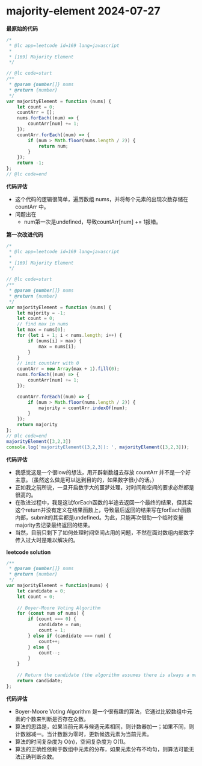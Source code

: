 <!--
 * @Author: github Vanzone-fan github fanzong889@gmail.com
 * @Date: 2024-07-27 22:31:46
 * @LastEditors: github Vanzone-fan github fanzong889@gmail.com
 * @LastEditTime: 2024-07-27 22:49:20
 * @FilePath: \LeetCode\Markdown\169.majority-element.md
 * @Description: 
 * 
 * Copyright (c) 2024 by ${git_name_email}, All Rights Reserved. 
-->
# majority-element 2024-07-27
**最原始的代码**
```javascript
/*
 * @lc app=leetcode id=169 lang=javascript
 *
 * [169] Majority Element
 */

// @lc code=start
/**
 * @param {number[]} nums
 * @return {number}
 */
var majorityElement = function (nums) {
    let count = 0;
    countArr = [];
    nums.forEach((num) => {
        countArr[num] += 1;
    });
    countArr.forEach((num) => {
        if (num > Math.floor(nums.length / 2)) {
            return num;
        }
    });
    return -1;
};
// @lc code=end
```

**代码评估**
- 这个代码的逻辑很简单，遍历数组 nums，并将每个元素的出现次数存储在 countArr 中。
- 问题出在
  - num第一次是undefined，导致countArr[num] += 1报错。    

**第一次改进代码**
```javascript
/*
 * @lc app=leetcode id=169 lang=javascript
 *
 * [169] Majority Element
 */

// @lc code=start
/**
 * @param {number[]} nums
 * @return {number}
 */
var majorityElement = function (nums) {
    let majority = -1;
    let count = 0;
    // find max in nums
    let max = nums[0];
    for (let i = 1; i < nums.length; i++) {
        if (nums[i] > max) {
            max = nums[i];
        }
    }
    // init countArr with 0
    countArr = new Array(max + 1).fill(0);
    nums.forEach((num) => {
        countArr[num] += 1;
    });

    countArr.forEach((num) => {
        if (num > Math.floor(nums.length / 2)) {
            majority = countArr.indexOf(num);
        }
    });
    return majority
};
// @lc code=end
majorityElement([3,2,3])
console.log('majorityElement([3,2,3]): ', majorityElement([3,2,3]));
```


**代码评估**

- 我感觉这是一个很low的想法，用开辟新数组去存放 countArr 并不是一个好主意。（虽然这么做是可以达到目的的，如果数字很小的话。）
- 正如我之前所说，一旦开启数字大的噩梦处理，对时间和空间的要求必然都是很高的。
- 在改进过程中，我是这试forEach函数的半途去返回一个最终的结果，但其实这个return并没有定义在结果函数上，导致最后返回的结果写在forEach函数内部，submit的其实都是undefined。为此，只能再次借助一个临时变量majority去记录最终返回的结果。
- 当然，目前只剩下了如何处理时间空间占用的问题，不然在面对数组内部数字传入过大时是难以解决的。

**leetcode solution**
```javascript
/**
 * @param {number[]} nums
 * @return {number}
 */
var majorityElement = function(nums) {
    let candidate = 0;
    let count = 0;
    
    // Boyer-Moore Voting Algorithm
    for (const num of nums) {
        if (count === 0) {
            candidate = num;
            count = 1;
        } else if (candidate === num) {
            count++;
        } else {
            count--;
        }
    }
    
    // Return the candidate (the algorithm assumes there is always a majority element)
    return candidate;
};
```
**代码评估**
- Boyer-Moore Voting Algorithm 是一个很有趣的算法，它通过比较数组中元素的个数来判断是否存在众数。
- 算法的思路是，如果当前元素与候选元素相同，则计数器加一；如果不同，则计数器减一。当计数器为零时，更新候选元素为当前元素。
- 算法的时间复杂度为 O(n)，空间复杂度为 O(1)。
- 算法的正确性依赖于数组中元素的分布，如果元素分布不均匀，则算法可能无法正确判断众数。